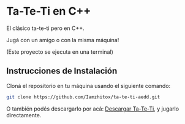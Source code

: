 # Ta-Te-Ti en C++

El clásico ta-te-ti pero en C++.

Jugá con un amigo o con la misma máquina!

(Este proyecto se ejecuta en una terminal)

## Instrucciones de Instalación

Cloná el repositorio en tu máquina usando el siguiente comando:

```bash
git clone https://github.com/Iamzhitox/ta-te-ti-aedd.git
```

O también podés descargarlo por acá: <a href="[tateti.exe](https://github.com/Iamzhitox/ta-te-ti-aedd/raw/main/tateti.exe)https://github.com/Iamzhitox/ta-te-ti-aedd/raw/main/tateti.exe" download>Descargar Ta-Te-Ti</a>, y jugarlo directamente.


